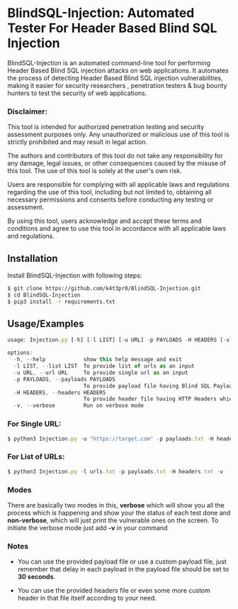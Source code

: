 
# BlindSQL-Injection: Automated Tester For Header Based Blind SQL Injection

BlindSQL-Injection is an automated command-line tool for performing Header Based Blind SQL injection attacks on web applications. It automates the process of detecting Header Based Blind SQL injection vulnerabilities, making it easier for security researchers , penetration testers & bug bounty hunters to test the security of web applications.

### Disclaimer:
This tool is intended for authorized penetration testing and security assessment purposes only. Any unauthorized or malicious use of this tool is strictly prohibited and may result in legal action.

The authors and contributors of this tool do not take any responsibility for any damage, legal issues, or other consequences caused by the misuse of this tool. The use of this tool is solely at the user's own risk.

Users are responsible for complying with all applicable laws and regulations regarding the use of this tool, including but not limited to, obtaining all necessary permissions and consents before conducting any testing or assessment.

By using this tool, users acknowledge and accept these terms and conditions and agree to use this tool in accordance with all applicable laws and regulations.
## Installation

Install BlindSQL-Injection with following steps:

```bash
$ git clone https://github.com/k4t3pr0/BlindSQL-Injection.git
$ cd BlindSQL-Injection
$ pip3 install -r requirements.txt 
```
    
## Usage/Examples

```javascript
usage: Injection.py [-h] [-l LIST] [-u URL] -p PAYLOADS -H HEADERS [-v]

options:
  -h, --help            show this help message and exit
  -l LIST, --list LIST  To provide list of urls as an input
  -u URL, --url URL     To provide single url as an input
  -p PAYLOADS, --payloads PAYLOADS
                        To provide payload file having Blind SQL Payloads with delay of 30 sec
  -H HEADERS, --headers HEADERS
                        To provide header file having HTTP Headers which are to be injected
  -v, --verbose         Run on verbose mode

```
### For Single URL:
```javascript
$ python3 Injection.py -u "https://target.com" -p payloads.txt -H headers.txt -v
```
### For List of URLs:
```javascript
$ python3 Injection.py -l urls.txt -p payloads.txt -H headers.txt -v
```
### Modes
There are basically two modes in this, **verbose** which will show you all the process which is happening and show your the status of each test done and **non-verbose**, which will just print the vulnerable ones on the screen.
To initiate the verbose mode just add **-v** in your command

### Notes
* You can use the provided payload file or use a custom payload file, just remember that delay in each payload in the payload file should be set to **30 seconds**.

* You can use the provided headers file or even some more custom header in that file itself according to your need.


